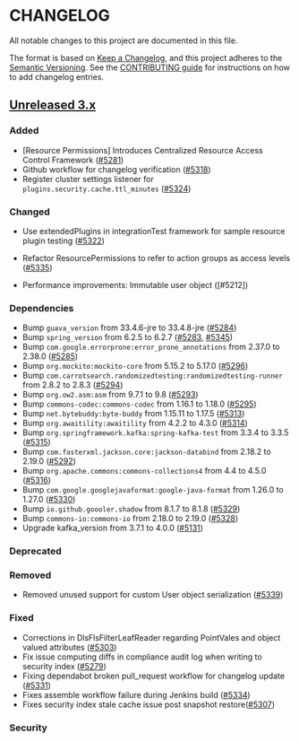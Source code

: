 # CHANGELOG
All notable changes to this project are documented in this file.

The format is based on [Keep a Changelog](https://keepachangelog.com/en/1.0.0/), and this project adheres to the [Semantic Versioning](https://semver.org/spec/v2.0.0.html). See the [CONTRIBUTING guide](./CONTRIBUTING.md#Changelog) for instructions on how to add changelog entries.

## [Unreleased 3.x]
### Added
- [Resource Permissions] Introduces Centralized Resource Access Control Framework ([#5281](https://github.com/opensearch-project/security/pull/5281))
- Github workflow for changelog verification ([#5318](https://github.com/opensearch-project/security/pull/5318))
- Register cluster settings listener for `plugins.security.cache.ttl_minutes` ([#5324](https://github.com/opensearch-project/security/pull/5324))

### Changed
- Use extendedPlugins in integrationTest framework for sample resource plugin testing ([#5322](https://github.com/opensearch-project/security/pull/5322))
- Refactor ResourcePermissions to refer to action groups as access levels ([#5335](https://github.com/opensearch-project/security/pull/5335))

- Performance improvements: Immutable user object ([#5212])

### Dependencies
- Bump `guava_version` from 33.4.6-jre to 33.4.8-jre ([#5284](https://github.com/opensearch-project/security/pull/5284))
- Bump `spring_version` from 6.2.5 to 6.2.7 ([#5283](https://github.com/opensearch-project/security/pull/5283), [#5345](https://github.com/opensearch-project/security/pull/5345))
- Bump `com.google.errorprone:error_prone_annotations` from 2.37.0 to 2.38.0 ([#5285](https://github.com/opensearch-project/security/pull/5285))
- Bump `org.mockito:mockito-core` from 5.15.2 to 5.17.0 ([#5296](https://github.com/opensearch-project/security/pull/5296))
- Bump `com.carrotsearch.randomizedtesting:randomizedtesting-runner` from 2.8.2 to 2.8.3 ([#5294](https://github.com/opensearch-project/security/pull/5294))
- Bump `org.ow2.asm:asm` from 9.7.1 to 9.8 ([#5293](https://github.com/opensearch-project/security/pull/5293))
- Bump `commons-codec:commons-codec` from 1.16.1 to 1.18.0 ([#5295](https://github.com/opensearch-project/security/pull/5295))
- Bump `net.bytebuddy:byte-buddy` from 1.15.11 to 1.17.5 ([#5313](https://github.com/opensearch-project/security/pull/5313))
- Bump `org.awaitility:awaitility` from 4.2.2 to 4.3.0 ([#5314](https://github.com/opensearch-project/security/pull/5314))
- Bump `org.springframework.kafka:spring-kafka-test` from 3.3.4 to 3.3.5 ([#5315](https://github.com/opensearch-project/security/pull/5315))
- Bump `com.fasterxml.jackson.core:jackson-databind` from 2.18.2 to 2.19.0 ([#5292](https://github.com/opensearch-project/security/pull/5292))
- Bump `org.apache.commons:commons-collections4` from 4.4 to 4.5.0 ([#5316](https://github.com/opensearch-project/security/pull/5316))
- Bump `com.google.googlejavaformat:google-java-format` from 1.26.0 to 1.27.0 ([#5330](https://github.com/opensearch-project/security/pull/5330))
- Bump `io.github.goooler.shadow` from 8.1.7 to 8.1.8 ([#5329](https://github.com/opensearch-project/security/pull/5329))
- Bump `commons-io:commons-io` from 2.18.0 to 2.19.0 ([#5328](https://github.com/opensearch-project/security/pull/5328))
- Upgrade kafka_version from 3.7.1 to 4.0.0 ([#5131](https://github.com/opensearch-project/security/pull/5131))

### Deprecated

### Removed

- Removed unused support for custom User object serialization ([#5339](https://github.com/opensearch-project/security/pull/5339))

### Fixed
- Corrections in DlsFlsFilterLeafReader regarding PointVales and object valued attributes ([#5303](https://github.com/opensearch-project/security/pull/5303))
- Fix issue computing diffs in compliance audit log when writing to security index ([#5279](https://github.com/opensearch-project/security/pull/5279))
- Fixing dependabot broken pull_request workflow for changelog update ([#5331](https://github.com/opensearch-project/security/pull/5331))
- Fixes assemble workflow failure during Jenkins build ([#5334](https://github.com/opensearch-project/security/pull/5334))
- Fixes security index stale cache issue post snapshot restore([#5307](https://github.com/opensearch-project/security/pull/5307))

### Security

[Unreleased 3.x]: https://github.com/opensearch-project/security/compare/3.0...main
